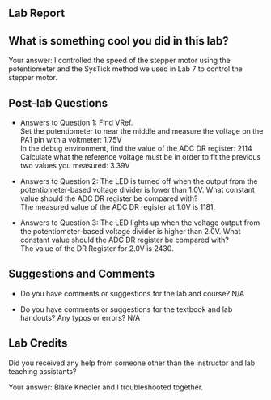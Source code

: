 ##  Lab Report ##

What is something cool you did in this lab?
-----------
Your answer: I controlled the speed of the stepper motor using the potentiometer and the SysTick method we used in Lab 7 to control the stepper motor.


Post-lab Questions
-------

* Answers to Question 1: Find VRef. <br>
Set the potentiometer to near the middle and measure the voltage on the PA1 pin with a voltmeter: 1.75V <br>
In the debug environment, find the value of the ADC DR register: 2114 <br>
Calculate what the reference voltage must be in order to fit the previous two values you measured: 3.39V <br>

* Answers to Question 2: The LED is turned off when the output from the potentiometer-based voltage divider is lower than 1.0V. What constant value should the ADC DR register be compared with?<br>
The measured value of the ADC DR register at 1.0V is 1181. <br>

* Answers to Question 3: The LED lights up when the voltage output from the potentiometer-based voltage divider is higher than 2.0V.  What constant value should the ADC DR register be compared with? <br>
The value of the DR Register for 2.0V is 2430.


Suggestions and Comments
-------

* Do you have comments or suggestions for the lab and course?
N/A


* Do you have comments or suggestions for the textbook and lab handouts? Any typos or errors?
N/A


Lab Credits
-------
Did you received any help from someone other than the instructor and lab teaching assistants?

Your answer: 
Blake Knedler and I troubleshooted together.

